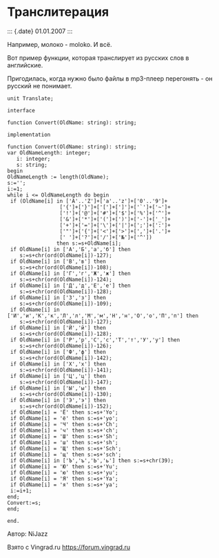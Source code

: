 Транслитерация
==============

::: {.date}
01.01.2007
:::

Например, молоко - moloko. И всё.

Вот пример функции, которая транслирует из русских слов в английские.

Пригодилась, когда нужно было файлы в mp3-плеер перегонять - он русский
не понимает.

    unit Translate;
     
    interface
     
    function Convert(OldName: string): string;
     
    implementation
     
    function Convert(OldName: string): string;
    var OldNameLength: integer;
       i: integer;
       s: string;
    begin
    OldNameLength := length(OldName);
    s:='';
    i:=1;
    while i <= OldNameLength do begin
     if (OldName[i] in ['A'..'Z']+['a'..'z']+['0'..'9']+
                     ['{']+['}']+['[']+[']']+['`']+['~']+
                     ['!']+['@']+['#']+['$']+['%']+['^']+
                     ['&']+['*']+['(']+[')']+['-']+['_']+
                     ['+']+['=']+['\']+['|']+[';']+[':']+
                     ['"']+['{']+['<']+['>']+[',']+['.']+
                     [' ']+['?']+['/']+['№']+['^'])
                    then s:=s+OldName[i];
     if OldName[i] in ['А','Б','а','б'] then
        s:=s+chr(ord(OldName[i])-127);
     if OldName[i] in ['В','в'] then
        s:=s+chr(ord(OldName[i])-108);
     if OldName[i] in ['Г','г','Ж','ж'] then
        s:=s+chr(ord(OldName[i])-124);
     if OldName[i] in ['Д','д','Е','е'] then
        s:=s+chr(ord(OldName[i])-128);
     if OldName[i] in ['З','з'] then
        s:=s+chr(ord(OldName[i])-109);
     if OldName[i] in ['И','и','К','к','Л','л','М','м','Н','н','О','о','П','п'] then
        s:=s+chr(ord(OldName[i])-127);
     if OldName[i] in ['Й','й'] then
        s:=s+chr(ord(OldName[i])-128);
     if OldName[i] in ['Р','р','С','с','Т','т','У','у'] then
        s:=s+chr(ord(OldName[i])-126);
     if OldName[i] in ['Ф','ф'] then
        s:=s+chr(ord(OldName[i])-142);
     if OldName[i] in ['Х','х'] then
        s:=s+chr(ord(OldName[i])-141);
     if OldName[i] in ['Ц','ц'] then
        s:=s+chr(ord(OldName[i])-147);
     if OldName[i] in ['Ы','ы'] then
        s:=s+chr(ord(OldName[i])-130);
     if OldName[i] in ['Э','э'] then
        s:=s+chr(ord(OldName[i])-152);
     if OldName[i] = 'Ё' then s:=s+'Yo';
     if OldName[i] = 'ё' then s:=s+'yo';
     if OldName[i] = 'Ч' then s:=s+'Ch';
     if OldName[i] = 'ч' then s:=s+'ch';
     if OldName[i] = 'Ш' then s:=s+'Sh';
     if OldName[i] = 'ш' then s:=s+'sh';
     if OldName[i] = 'Щ' then s:=s+'Sch';
     if OldName[i] = 'щ' then s:=s+'sch';
     if OldName[i] in ['Ъ','ъ','Ь','ь'] then s:=s+chr(39);
     if OldName[i] = 'Ю' then s:=s+'Yu';
     if OldName[i] = 'ю' then s:=s+'yu';
     if OldName[i] = 'Я' then s:=s+'Ya';
     if OldName[i] = 'я' then s:=s+'ya';
     i:=i+1;
    end;
    Convert:=s;
    end;
     
    end.
     

Автор: NiJazz

Взято с Vingrad.ru <https://forum.vingrad.ru>
